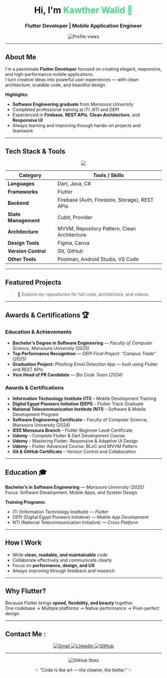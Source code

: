 <h1 align="center"> Hi, I'm <span style="color:#3DDC84;">Kawther Walid 👋 </span></h1>
<h3 align="center"> Flutter Developer | Mobile Application Engineer </h3>

<p align="center">
  <img src="https://komarev.com/ghpvc/?username=kawtherwaliddd&label=Profile%20views&color=3DDC84&style=flat" alt="Profile views" />
</p>

---

##  About Me  
I'm a passionate **Flutter Developer** focused on creating elegant, responsive, and high-performance mobile applications.  
I turn creative ideas into powerful user experiences — with clean architecture, scalable code, and beautiful design.  

**Highlights:**  
-  **Software Engineering graduate** from *Mansoura University*  
-  Completed professional training at *ITI* ,*NTI* and *DEPI*  
-  Experienced in **Firebase**, **REST APIs**, **Clean Architecture**, and **Responsive UI**  
-  Always learning and improving through hands-on projects and teamwork  

---

## Tech Stack & Tools  

<p align="center">
  <img src="https://skillicons.dev/icons?i=dart,flutter,firebase,github,git,androidstudio,vscode,figma,postman" /><br/>
</p>

| **Category** | **Tools / Skills** |
|---------------|--------------------|
| **Languages** | Dart, Java, C# |
| **Frameworks** | Flutter |
| **Backend** | Firebase (Auth, Firestore, Storage), REST APIs |
| **State Management** | Cubit, Provider |
| **Architecture** | MVVM, Repository Pattern, Clean Architecture |
| **Design Tools** | Figma, Canva |
| **Version Control** | Git, GitHub |
| **Other Tools** | Postman, Android Studio, VS Code |

---

## Featured Projects  

> 🔗 Explore my repositories for full code, architecture, and videos.

---

## **Awards & Certifications 🏆** 

### Education & Achievements 
-  **Bachelor’s Degree in Software Engineering** — *Faculty of Computer Science, Mansoura University (2025)*  
-  **Top Performance Recognition** — *DEPI Final Project: “Campus Trade” (2025)*  
-  **Graduation Project:** *Phishing Email Detection App* — built using Flutter and REST APIs  
-  **Vice Head of PR Candidate** — *Bio Code Team (2024)*  

### Awards & Certifications
- **Information Technology Institute (ITI)** – Mobile Development Training  
- **Digital Egypt Pioneers Initiative (DEPI)** – Flutter Track Graduate  
- **National Telecommunication Institute (NTI)** – Software & Mobile Development Program  
- **Software Engineering Certificate** – Faculty of Computer Science, Mansoura University (2024)  
- **IEEE Mansoura Branch** – Flutter Beginner Level Certificate  
- **Udemy** – Complete Flutter & Dart Development Course  
- **Udemy** – Mastering Flutter: Responsive & Adaptive UI Design  
- **Udemy** – Flutter Advanced Course: BLoC and MVVM Pattern  
- **Git & GitHub Certificate** – Version Control and Collaboration

---

##  Education 🎓 

 **Bachelor’s in Software Engineering** — *Mansoura University (2025)*  
 Focus: Software Development, Mobile Apps, and System Design  

**Training Programs:**  
- ITI (Information Technology Institute) — *Flutter*  
- DEPI (Digital Egypt Pioneers Initiative) — *Mobile App Development*
- NTI (National Telecommunication Initiative) — *Cross Platform*  
  

---


## How I Work  
-  Write **clean, readable, and maintainable** code  
-  Collaborate effectively and communicate clearly  
-  Focus on **performance, design, and UX**  
-  Always improving through feedback and research  

---

##  Why Flutter?  
Because Flutter brings **speed, flexibility, and beauty** together.  
One codebase → Multiple platforms → Native performance → Pixel-perfect design.  

---

## Contact Me : 

<p align="center">
  <a href="mailto:kawtherwalid123@gmail.com">
    <img src="https://img.shields.io/badge/Gmail-D14836?logo=gmail&logoColor=white" alt="Gmail"/>
  </a>
  <a href="https://www.linkedin.com/in/kawther-walid">
    <img src="https://img.shields.io/badge/LinkedIn-0A66C2?logo=linkedin&logoColor=white" alt="LinkedIn"/>
  </a>
  <a href="https://github.com/kawtherwaliddd">
    <img src="https://img.shields.io/badge/GitHub-171515?logo=github&logoColor=white" alt="GitHub"/>
  </a>
</p>

---

<p align="center">
  <img src="https://github-readme-stats.vercel.app/api?username=kawtherwaliddd&show_icons=true&theme=radical" alt="GitHub Stats" />
</p>

<p align="center">✨ “Code is like art — the cleaner, the better.” ✨</p>

